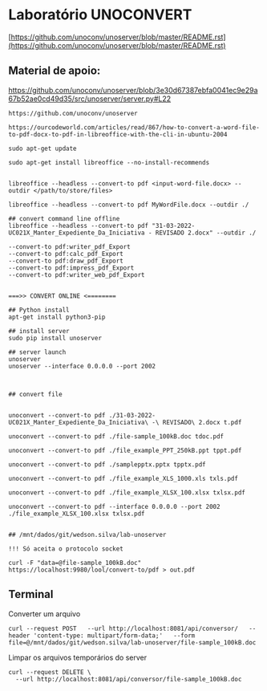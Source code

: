 # Laboratório UNOCONVERT

[https://github.com/unoconv/unoserver/blob/master/README.rst](https://github.com/unoconv/unoserver/blob/master/README.rst)


## Material de apoio:

https://github.com/unoconv/unoserver/blob/3e30d67387ebfa0041ec9e29a67b52ae0cd49d35/src/unoserver/server.py#L22


```
https://github.com/unoconv/unoserver

https://ourcodeworld.com/articles/read/867/how-to-convert-a-word-file-to-pdf-docx-to-pdf-in-libreoffice-with-the-cli-in-ubuntu-2004

sudo apt-get update

sudo apt-get install libreoffice --no-install-recommends


libreoffice --headless --convert-to pdf <input-word-file.docx> --outdir </path/to/store/files>

libreoffice --headless --convert-to pdf MyWordFile.docx --outdir ./

## convert command line offline
libreoffice --headless --convert-to pdf "31-03-2022-UC021X_Manter_Expediente_Da_Iniciativa - REVISADO 2.docx" --outdir ./

--convert-to pdf:writer_pdf_Export
--convert-to pdf:calc_pdf_Export
--convert-to pdf:draw_pdf_Export
--convert-to pdf:impress_pdf_Export
--convert-to pdf:writer_web_pdf_Export


===>> CONVERT ONLINE <========

## Python install
apt-get install python3-pip

## install server
sudo pip install unoserver

## server launch
unoserver
unoserver --interface 0.0.0.0 --port 2002



## convert file


unoconvert --convert-to pdf ./31-03-2022-UC021X_Manter_Expediente_Da_Iniciativa\ -\ REVISADO\ 2.docx t.pdf

unoconvert --convert-to pdf ./file-sample_100kB.doc tdoc.pdf

unoconvert --convert-to pdf ./file_example_PPT_250kB.ppt tppt.pdf

unoconvert --convert-to pdf ./samplepptx.pptx tpptx.pdf

unoconvert --convert-to pdf ./file_example_XLS_1000.xls txls.pdf

unoconvert --convert-to pdf ./file_example_XLSX_100.xlsx txlsx.pdf

unoconvert --convert-to pdf --interface 0.0.0.0 --port 2002 ./file_example_XLSX_100.xlsx txlsx.pdf


## /mnt/dados/git/wedson.silva/lab-unoserver

!!! Só aceita o protocolo socket

curl -F "data=@file-sample_100kB.doc" https://localhost:9980/lool/convert-to/pdf > out.pdf

```

## Terminal

Converter um arquivo
```
curl --request POST   --url http://localhost:8081/api/conversor/   --header 'content-type: multipart/form-data;'   --form file=@/mnt/dados/git/wedson.silva/lab-unoserver/file-sample_100kB.doc

```

Limpar os arquivos temporários do server
```
curl --request DELETE \
  --url http://localhost:8081/api/conversor/file-sample_100kB.doc
```